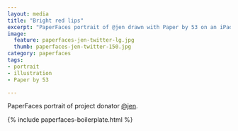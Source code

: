 ```yaml
---
layout: media
title: "Bright red lips"
excerpt: "PaperFaces portrait of @jen drawn with Paper by 53 on an iPad."
image: 
  feature: paperfaces-jen-twitter-lg.jpg
  thumb: paperfaces-jen-twitter-150.jpg
category: paperfaces
tags: 
- portrait
- illustration
- Paper by 53

---
```


PaperFaces portrait of project donator [@jen](http://twitter.com/jen).

{% include paperfaces-boilerplate.html %}